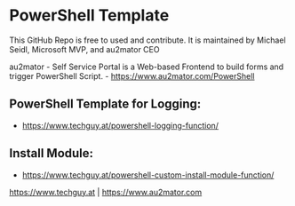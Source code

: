 # PowerShell Template

This GitHub Repo is free to used and contribute.
It is maintained by Michael Seidl, Microsoft MVP, and au2mator CEO

au2mator - Self Service Portal is a Web-based Frontend to build forms and trigger PowerShell Script.  - https://www.au2mator.com/PowerShell


## PowerShell Template for Logging: 
- https://www.techguy.at/powershell-logging-function/


## Install Module: 
- https://www.techguy.at/powershell-custom-install-module-function/




https://www.techguy.at | https://www.au2mator.com



